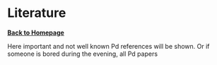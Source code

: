 # Literature
[**Back to Homepage**](index.md)

Here important and not well known Pd references will be shown. Or if someone is bored during the evening, all Pd papers
